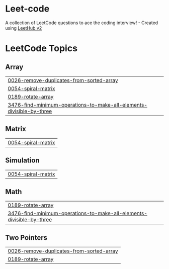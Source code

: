 # Leet-code
A collection of LeetCode questions to ace the coding interview! - Created using [LeetHub v2](https://github.com/arunbhardwaj/LeetHub-2.0)

<!---LeetCode Topics Start-->
# LeetCode Topics
## Array
|  |
| ------- |
| [0026-remove-duplicates-from-sorted-array](https://github.com/akshatjoshi21/Leet-code/tree/master/0026-remove-duplicates-from-sorted-array) |
| [0054-spiral-matrix](https://github.com/akshatjoshi21/Leet-code/tree/master/0054-spiral-matrix) |
| [0189-rotate-array](https://github.com/akshatjoshi21/Leet-code/tree/master/0189-rotate-array) |
| [3476-find-minimum-operations-to-make-all-elements-divisible-by-three](https://github.com/akshatjoshi21/Leet-code/tree/master/3476-find-minimum-operations-to-make-all-elements-divisible-by-three) |
## Matrix
|  |
| ------- |
| [0054-spiral-matrix](https://github.com/akshatjoshi21/Leet-code/tree/master/0054-spiral-matrix) |
## Simulation
|  |
| ------- |
| [0054-spiral-matrix](https://github.com/akshatjoshi21/Leet-code/tree/master/0054-spiral-matrix) |
## Math
|  |
| ------- |
| [0189-rotate-array](https://github.com/akshatjoshi21/Leet-code/tree/master/0189-rotate-array) |
| [3476-find-minimum-operations-to-make-all-elements-divisible-by-three](https://github.com/akshatjoshi21/Leet-code/tree/master/3476-find-minimum-operations-to-make-all-elements-divisible-by-three) |
## Two Pointers
|  |
| ------- |
| [0026-remove-duplicates-from-sorted-array](https://github.com/akshatjoshi21/Leet-code/tree/master/0026-remove-duplicates-from-sorted-array) |
| [0189-rotate-array](https://github.com/akshatjoshi21/Leet-code/tree/master/0189-rotate-array) |
<!---LeetCode Topics End-->